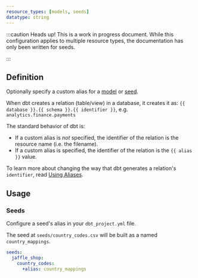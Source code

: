 ```yaml
---
resource_types: [models, seeds]
datatype: string
---
```


:::caution Heads up!
This is a work in progress document. While this configuration applies to multiple resource types, the documentation has only been written for seeds.

:::

## Definition

Optionally specify a custom alias for a [model](docs/building-a-dbt-project/building-models) or [seed](docs/building-a-dbt-project/seeds).

When dbt creates a relation (table/view) in a database, it creates it as: `{{ database }}.{{ schema }}.{{ identifier }}`, e.g. `analytics.finance.payments`

The standard behavior of dbt is:
* If a custom alias is _not_ specified, the identifier of the relation is the resource name (i.e. the filename).
* If a custom alias is specified, the identifier of the relation is the `{{ alias }}` value.

To learn more about changing the way that dbt generates a relation's `identifier`, read [Using Aliases](docs/building-a-dbt-project/building-models/using-custom-aliases.md).


## Usage

### Seeds
Configure a seed's alias in your `dbt_project.yml` file.

The seed at `seeds/country_codes.csv` will be built as a <Term id="table" /> named `country_mappings`.

<File name='dbt_project.yml'>

```yml
seeds:
  jaffle_shop:
    country_codes:
      +alias: country_mappings

```

</File>
